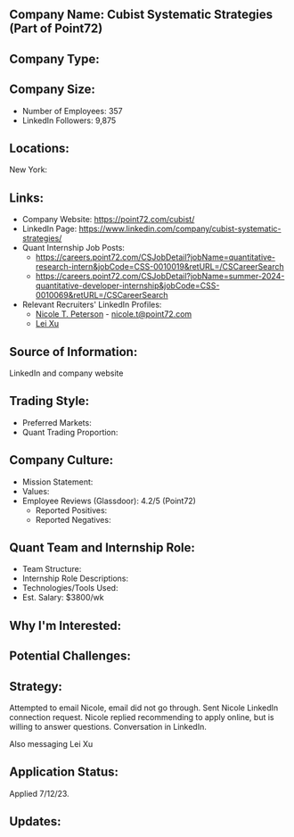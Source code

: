 ## Company Name: Cubist Systematic Strategies (Part of Point72)

## Company Type:

## Company Size:
- Number of Employees: 357
- LinkedIn Followers: 9,875

## Locations:
New York: 

## Links:
- Company Website: https://point72.com/cubist/
- LinkedIn Page: https://www.linkedin.com/company/cubist-systematic-strategies/
- Quant Internship Job Posts: 
  - https://careers.point72.com/CSJobDetail?jobName=quantitative-research-intern&jobCode=CSS-0010019&retURL=/CSCareerSearch
  - https://careers.point72.com/CSJobDetail?jobName=summer-2024-quantitative-developer-internship&jobCode=CSS-0010069&retURL=/CSCareerSearch
- Relevant Recruiters' LinkedIn Profiles: 
  - [Nicole T. Peterson](https://www.linkedin.com/in/nicoletpeterson/) - nicole.t@point72.com
  - [Lei Xu](https://www.linkedin.com/in/lei-xu-94ba4624/) 

## Source of Information:
LinkedIn and company website

## Trading Style:
- Preferred Markets: 
- Quant Trading Proportion: 

## Company Culture:
- Mission Statement: 
- Values: 
- Employee Reviews (Glassdoor): 4.2/5 (Point72)
  - Reported Positives:
  - Reported Negatives:

## Quant Team and Internship Role:
- Team Structure: 
- Internship Role Descriptions: 
- Technologies/Tools Used: 
- Est. Salary: $3800/wk

## Why I'm Interested:

## Potential Challenges: 

## Strategy:
Attempted to email Nicole, email did not go through. Sent Nicole LinkedIn connection request.
Nicole replied recommending to apply online, but is willing to answer questions. Conversation in LinkedIn.

Also messaging Lei Xu

## Application Status:
Applied 7/12/23.

## Updates:
